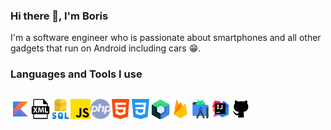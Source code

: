### Hi there 👋, I'm Boris
I'm a software engineer who is passionate about smartphones and all other gadgets that run on Android including cars 😁.

### Languages and Tools I use
##
<img align="left" alt="Kotlin" width="32px" src="https://github.com/puhacinboris/puhacinboris/blob/main/kotlin.png" />
<img align="left" alt="XML" width="32px" src="https://github.com/puhacinboris/puhacinboris/blob/main/xml-file-format-symbol.png" />
<img align="left" alt="SQL" width="32px" src="https://github.com/puhacinboris/puhacinboris/blob/main/sql.png" />
<img align="left" alt="JavaScript" width="32px" src="https://github.com/puhacinboris/puhacinboris/blob/main/js.png" />
<img align="left" alt="PHP" width="32px" src="https://github.com/puhacinboris/puhacinboris/blob/main/php.png" />
<img align="left" alt="HTML5" width="32px" src="https://github.com/puhacinboris/puhacinboris/blob/main/html.png" />
<img align="left" alt="CSS3" width="32px" src="https://github.com/puhacinboris/puhacinboris/blob/main/css.png" />
<img align="left" alt="JetPack Compose" width="32px" src="https://github.com/puhacinboris/puhacinboris/blob/main/jetpack-compose.png" />
<img align="left" alt="Firebase" width="32px" src="https://github.com/puhacinboris/puhacinboris/blob/main/firebase.png" />
<img align="left" alt="Android Studio" width="32px" src="https://github.com/puhacinboris/puhacinboris/blob/main/android-studio.png" />
<img align="left" alt="InteliJ" width="32px" src="https://github.com/puhacinboris/puhacinboris/blob/main/intellij-idea.png" />
<img align="left" alt="GitHub" width="32px" src="https://github.com/puhacinboris/puhacinboris/blob/main/github.png" />
